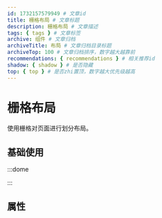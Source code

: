 ```yaml
---
id: 1732157579949 # 文章id
title: 栅格布局 # 文章标题
description: 栅格布局 # 文章描述
tags: { tags } # 文章标签
archive: 组件 # 文章归档
archiveTitle: 布局 # 文章归档目录标题
archiveTop: 100 # 文章归档排序，数字越大越靠前
recommendations: { recommendations } # 相关推荐id
shadow: { shadow } # 是否隐藏
top: { top } # 是否zhi置顶，数字越大优先级越高
---
```


# 栅格布局

使用栅格对页面进行划分布局。

## 基础使用

:::dome  
<template>
  <div class="demo-row" v-for="row in demoList">
    <bp-row>
      <bp-col v-for="col in row" :span="col">
        <div class="demo">col - {{ col }}</div>
      </bp-col>
    </bp-row>
  </div>
</template>

<script setup lang="ts">
const demoList = [[24], [12, 12], [8, 8, 8], [6, 6, 6, 6], [4, 4, 4, 4, 4, 4]];
</script>

<style scoped></style>

:::

## 属性
